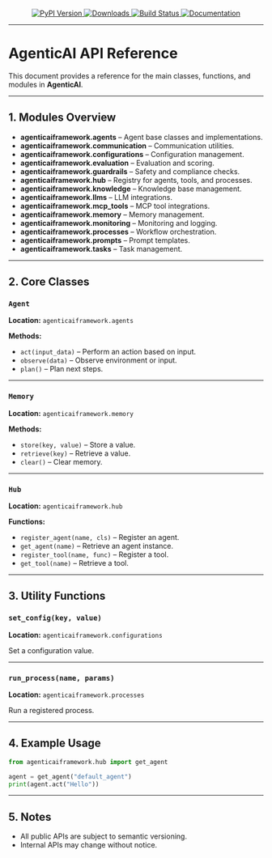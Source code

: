 <!-- PROJECT LOGO -->
<br />
<div align="center">
  <a href="https://isathish.github.io/agenticaiframework/">
    <img src="https://img.shields.io/pypi/v/agenticaiframework?color=blue&label=PyPI%20Version&logo=python&logoColor=white" alt="PyPI Version">
  </a>
  <a href="https://pypi.org/project/agenticaiframework/">
    <img src="https://img.shields.io/pypi/dm/agenticaiframework?color=green&label=Downloads&logo=python&logoColor=white" alt="Downloads">
  </a>
  <a href="https://github.com/isathish/agenticaiframework/actions">
    <img src="https://img.shields.io/github/actions/workflow/status/isathish/agenticaiframework/python-package.yml?branch=main&label=Build&logo=github" alt="Build Status">
  </a>
  <a href="https://isathish.github.io/agenticaiframework/">
    <img src="https://img.shields.io/badge/Documentation-Online-blue?logo=readthedocs&logoColor=white" alt="Documentation">
  </a>
</div>

---
# AgenticAI API Reference

This document provides a reference for the main classes, functions, and modules in **AgenticAI**.

---

## 1. Modules Overview

- **agenticaiframework.agents** – Agent base classes and implementations.
- **agenticaiframework.communication** – Communication utilities.
- **agenticaiframework.configurations** – Configuration management.
- **agenticaiframework.evaluation** – Evaluation and scoring.
- **agenticaiframework.guardrails** – Safety and compliance checks.
- **agenticaiframework.hub** – Registry for agents, tools, and processes.
- **agenticaiframework.knowledge** – Knowledge base management.
- **agenticaiframework.llms** – LLM integrations.
- **agenticaiframework.mcp_tools** – MCP tool integrations.
- **agenticaiframework.memory** – Memory management.
- **agenticaiframework.monitoring** – Monitoring and logging.
- **agenticaiframework.processes** – Workflow orchestration.
- **agenticaiframework.prompts** – Prompt templates.
- **agenticaiframework.tasks** – Task management.

---

## 2. Core Classes

### `Agent`
**Location:** `agenticaiframework.agents`

**Methods:**
- `act(input_data)` – Perform an action based on input.
- `observe(data)` – Observe environment or input.
- `plan()` – Plan next steps.

---

### `Memory`
**Location:** `agenticaiframework.memory`

**Methods:**
- `store(key, value)` – Store a value.
- `retrieve(key)` – Retrieve a value.
- `clear()` – Clear memory.

---

### `Hub`
**Location:** `agenticaiframework.hub`

**Functions:**
- `register_agent(name, cls)` – Register an agent.
- `get_agent(name)` – Retrieve an agent instance.
- `register_tool(name, func)` – Register a tool.
- `get_tool(name)` – Retrieve a tool.

---

## 3. Utility Functions

### `set_config(key, value)`
**Location:** `agenticaiframework.configurations`

Set a configuration value.

---

### `run_process(name, params)`
**Location:** `agenticaiframework.processes`

Run a registered process.

---

## 4. Example Usage

```python
from agenticaiframework.hub import get_agent

agent = get_agent("default_agent")
print(agent.act("Hello"))
```

---

## 5. Notes

- All public APIs are subject to semantic versioning.
- Internal APIs may change without notice.

